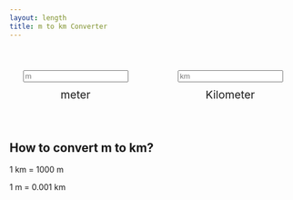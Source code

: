 ```yaml
---
layout: length
title: m to km Converter
---
```


<style>
  .km-m {
    display: flex;
    gap: 20px;
    padding: 40px 0;
    background: var(--shadow);
    align-items: center;
    flex-direction: column;
    text-align: center;
    justify-content: space-evenly;
  }
  .input,
  .output {
    display: grid;
    gap: 10px;
  }
  i {
    color: var(--theme);
    font-size: 1.4rem;
  }
  .km-m label{
    font-size: 1.2rem;
  }
  @media (min-width: 640px) {
    .km-m {
      flex-direction: row;
    }
  }
</style>
<div class="km-m">
  <div class="input">
    <input type="number" id="inpval" placeholder="m" />
    <label>meter</label>
  </div>
  <div>
    <a href="/length/km-to-m-converter/">
      <i class="bi bi-arrow-left-right"></i>
    </a>
  </div>
  <div class="output">
    <input type="number" id="outval" placeholder="km" />
    <label>Kilometer</label>
  </div>
</div>
<script>
  const
    m = document.querySelector('#inpval'),
    km = document.querySelector('#outval')
  km.oninput = () => m.value = Number(km.value) / 1000
  m.oninput = () => km.value = Number(m.value) * 1000
</script>

## How to convert m to km?

1 km = 1000 m

1 m = 0.001 km
